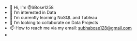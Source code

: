 - 👋 Hi, I’m @SBose1258
- 👀 I’m interested in Data
- 🌱 I’m currently learning NoSQL and Tableau
- 💞️ I’m looking to collaborate on Data Projects
- 📫 How to reach me via my email: subhabose128@gmail.com
-
